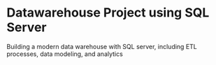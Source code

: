 # Datawarehouse Project using SQL Server
Building a modern data warehouse with SQL server, including ETL processes, data modeling, and analytics
